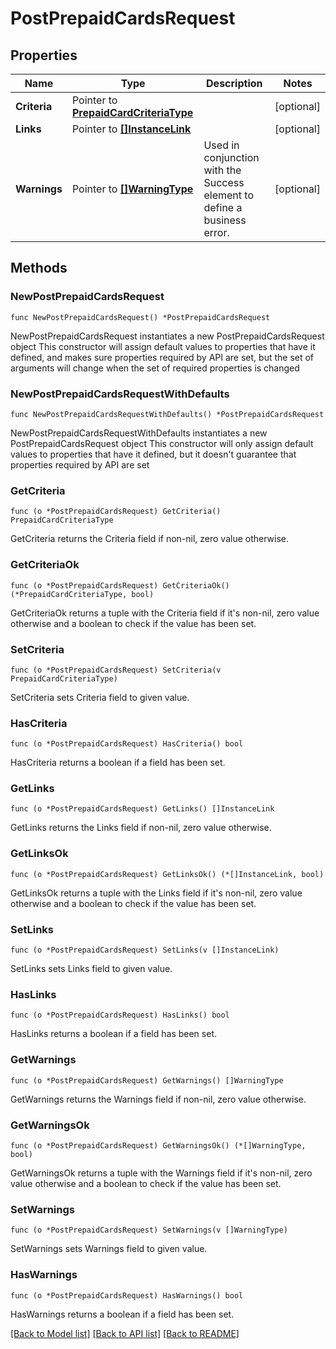 # PostPrepaidCardsRequest

## Properties

Name | Type | Description | Notes
------------ | ------------- | ------------- | -------------
**Criteria** | Pointer to [**PrepaidCardCriteriaType**](PrepaidCardCriteriaType.md) |  | [optional] 
**Links** | Pointer to [**[]InstanceLink**](InstanceLink.md) |  | [optional] 
**Warnings** | Pointer to [**[]WarningType**](WarningType.md) | Used in conjunction with the Success element to define a business error. | [optional] 

## Methods

### NewPostPrepaidCardsRequest

`func NewPostPrepaidCardsRequest() *PostPrepaidCardsRequest`

NewPostPrepaidCardsRequest instantiates a new PostPrepaidCardsRequest object
This constructor will assign default values to properties that have it defined,
and makes sure properties required by API are set, but the set of arguments
will change when the set of required properties is changed

### NewPostPrepaidCardsRequestWithDefaults

`func NewPostPrepaidCardsRequestWithDefaults() *PostPrepaidCardsRequest`

NewPostPrepaidCardsRequestWithDefaults instantiates a new PostPrepaidCardsRequest object
This constructor will only assign default values to properties that have it defined,
but it doesn't guarantee that properties required by API are set

### GetCriteria

`func (o *PostPrepaidCardsRequest) GetCriteria() PrepaidCardCriteriaType`

GetCriteria returns the Criteria field if non-nil, zero value otherwise.

### GetCriteriaOk

`func (o *PostPrepaidCardsRequest) GetCriteriaOk() (*PrepaidCardCriteriaType, bool)`

GetCriteriaOk returns a tuple with the Criteria field if it's non-nil, zero value otherwise
and a boolean to check if the value has been set.

### SetCriteria

`func (o *PostPrepaidCardsRequest) SetCriteria(v PrepaidCardCriteriaType)`

SetCriteria sets Criteria field to given value.

### HasCriteria

`func (o *PostPrepaidCardsRequest) HasCriteria() bool`

HasCriteria returns a boolean if a field has been set.

### GetLinks

`func (o *PostPrepaidCardsRequest) GetLinks() []InstanceLink`

GetLinks returns the Links field if non-nil, zero value otherwise.

### GetLinksOk

`func (o *PostPrepaidCardsRequest) GetLinksOk() (*[]InstanceLink, bool)`

GetLinksOk returns a tuple with the Links field if it's non-nil, zero value otherwise
and a boolean to check if the value has been set.

### SetLinks

`func (o *PostPrepaidCardsRequest) SetLinks(v []InstanceLink)`

SetLinks sets Links field to given value.

### HasLinks

`func (o *PostPrepaidCardsRequest) HasLinks() bool`

HasLinks returns a boolean if a field has been set.

### GetWarnings

`func (o *PostPrepaidCardsRequest) GetWarnings() []WarningType`

GetWarnings returns the Warnings field if non-nil, zero value otherwise.

### GetWarningsOk

`func (o *PostPrepaidCardsRequest) GetWarningsOk() (*[]WarningType, bool)`

GetWarningsOk returns a tuple with the Warnings field if it's non-nil, zero value otherwise
and a boolean to check if the value has been set.

### SetWarnings

`func (o *PostPrepaidCardsRequest) SetWarnings(v []WarningType)`

SetWarnings sets Warnings field to given value.

### HasWarnings

`func (o *PostPrepaidCardsRequest) HasWarnings() bool`

HasWarnings returns a boolean if a field has been set.


[[Back to Model list]](../README.md#documentation-for-models) [[Back to API list]](../README.md#documentation-for-api-endpoints) [[Back to README]](../README.md)


